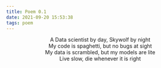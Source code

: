 ```yaml
---
title: Poem 0.1
date: 2021-09-20 15:53:38
tags: poem
---
```



<center>A Data scientist by day, Skywolf by night</center>

<center>My code is spaghetti, but no bugs at sight</center>

<center>My data is scrambled, but my models are lite</center>

<center>Live slow, die whenever it is right</center>